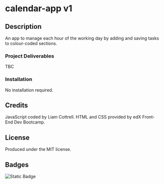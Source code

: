 # calendar-app v1

## Description
An app to manage each hour of the working day by adding and saving tasks to colour-coded sections.

### Project Deliverables
<!-- - Used financial records stored in an array
- Wrote code to calculate the:
  - Total number of months -->
TBC

### Installation
No installation required.

<!-- ### Usage
The webpage can be viewed at https://lico27.github.io/calendar-app and the JavaScript can be viewed in the repository at /script.js.

### Screenshot
![Screenshot of completed project](/screenshot.png) -->

## Credits
JavaScript coded by Liam Cottrell. HTML and CSS provided by edX Front-End Dev Bootcamp. 

## License
Produced under the MIT license.

## Badges
![Static Badge](https://img.shields.io/badge/project-in_progress-blue)

<!-- ## Badges
![Static Badge](https://img.shields.io/badge/project-complete-brightgreen) -->